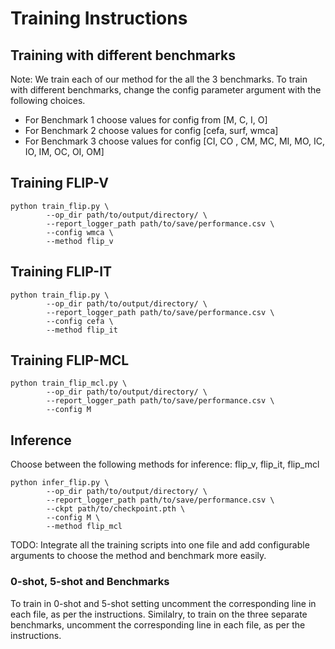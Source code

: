# Training Instructions

## Training with different benchmarks
Note: We train each of our method for the all the 3 benchmarks.
To train with different benchmarks, change the config parameter argument with the following choices.
- For Benchmark 1 choose values for config from [M, C, I, O]
- For Benchmark 2 choose values for config [cefa, surf, wmca]
- For Benchmark 3 choose values for config  [CI, CO , CM, MC, MI, MO, IC, IO, IM, OC, OI, OM]


## Training FLIP-V
```shell
python train_flip.py \
        --op_dir path/to/output/directory/ \
        --report_logger_path path/to/save/performance.csv \
        --config wmca \
        --method flip_v
```

## Training FLIP-IT
```shell
python train_flip.py \
        --op_dir path/to/output/directory/ \
        --report_logger_path path/to/save/performance.csv \
        --config cefa \
        --method flip_it
```


## Training FLIP-MCL
```shell
python train_flip_mcl.py \
        --op_dir path/to/output/directory/ \
        --report_logger_path path/to/save/performance.csv \
        --config M
```


## Inference
Choose between the following methods for inference: flip_v, flip_it, flip_mcl
```shell
python infer_flip.py \
        --op_dir path/to/output/directory/ \
        --report_logger_path path/to/save/performance.csv \
        --ckpt path/to/checkpoint.pth \
        --config M \
        --method flip_mcl
```

TODO: Integrate all the training scripts into one file and add configurable arguments to choose the method and benchmark more easily.


### 0-shot, 5-shot and Benchmarks
To train in 0-shot and 5-shot setting uncomment the corresponding line in each file, as per the instructions.
Similalry, to train on the three separate benchmarks, uncomment the corresponding line in each file, as per the instructions.